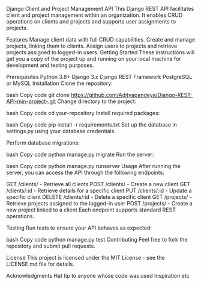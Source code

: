 Django Client and Project Management API
This Django REST API facilitates client and project management within an organization. It enables CRUD operations on clients and projects and supports user assignments to projects.

Features
Manage client data with full CRUD capabilities.
Create and manage projects, linking them to clients.
Assign users to projects and retrieve projects assigned to logged-in users.
Getting Started
These instructions will get you a copy of the project up and running on your local machine for development and testing purposes.

Prerequisites
Python 3.8+
Django 3.x
Django REST Framework
PostgreSQL or MySQL
Installation
Clone the repository:

bash
Copy code
git clone https://github.com/Adityapandeya/Django-REST-API-min-project-.git
Change directory to the project:

bash
Copy code
cd your-repository
Install required packages:

bash
Copy code
pip install -r requirements.txt
Set up the database in settings.py using your database credentials.

Perform database migrations:

bash
Copy code
python manage.py migrate
Run the server:

bash
Copy code
python manage.py runserver
Usage
After running the server, you can access the API through the following endpoints:

GET /clients/ - Retrieve all clients
POST /clients/ - Create a new client
GET /clients/:id - Retrieve details for a specific client
PUT /clients/:id - Update a specific client
DELETE /clients/:id - Delete a specific client
GET /projects/ - Retrieve projects assigned to the logged-in user
POST /projects/ - Create a new project linked to a client
Each endpoint supports standard REST operations.

Testing
Run tests to ensure your API behaves as expected:

bash
Copy code
python manage.py test
Contributing
Feel free to fork the repository and submit pull requests.

License
This project is licensed under the MIT License - see the LICENSE.md file for details.

Acknowledgments
Hat tip to anyone whose code was used
Inspiration
etc

